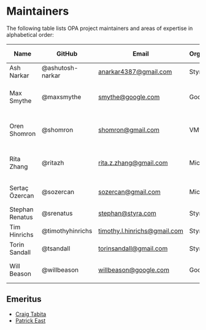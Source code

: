 # Maintainers

The following table lists OPA project maintainers and areas of expertise in alphabetical order:

| Name | GitHub | Email | Organization | Repositories/Area of Expertise | Added/Renewed On |
| --- | --- | --- | --- | --- | --- |
| Ash Narkar | @ashutosh-narkar | anarkar4387@gmail.com | Styra | opa, opa-envoy-plugin | 2022-03-24 |
| Max Smythe | @maxsmythe | smythe@google.com | Google | frameworks/constraints, gatekeeper, gatekeeper-library, cert-controller | 2022-03-24 |
| Oren Shomron | @shomron | shomron@gmail.com | VMware | frameworks/constraints, gatekeeper, gatekeeper-library, cert-controller | 2020-11-13 |
| Rita Zhang | @ritazh | rita.z.zhang@gmail.com | Microsoft | frameworks/constraints, gatekeeper, gatekeeper-library, cert-controller | 2022-03-24 |
| Sertaç Özercan | @sozercan | sozercan@gmail.com | Microsoft | gatekeeper, gatekeeper-library, cert-controller | 2022-03-24 |
| Stephan Renatus | @srenatus | stephan@styra.com | Styra | opa | 2022-04-04 |
| Tim Hinrichs | @timothyhinrichs | timothy.l.hinrichs@gmail.com | Styra | all repositories | 2022-03-24 |
| Torin Sandall | @tsandall | torinsandall@gmail.com | Styra | all repositories | 2022-03-24 |
| Will Beason | @willbeason | willbeason@google.com | Google | gatekeeper, gatekeeper-library, cert-controller  | 2022-03-24 |

## Emeritus

* [Craig Tabita](https://github.com/ctab)
* [Patrick East](https://github.com/patrick-east)

